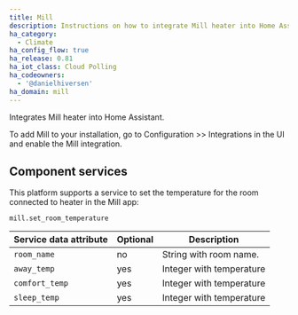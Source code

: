 ```yaml
---
title: Mill
description: Instructions on how to integrate Mill heater into Home Assistant.
ha_category:
  - Climate
ha_config_flow: true
ha_release: 0.81
ha_iot_class: Cloud Polling
ha_codeowners:
  - '@danielhiversen'
ha_domain: mill
---
```


Integrates Mill heater into Home Assistant.

To add Mill to your installation, go to Configuration >> Integrations in the UI and enable the Mill integration.


## Component services

This platform supports a service to set the temperature for the room connected to heater in the Mill app:

`mill.set_room_temperature`


| Service data attribute | Optional | Description |
| ---------------------- | -------- | ----------- |
| `room_name` | no | String with room name.
| `away_temp` | yes | Integer with temperature
| `comfort_temp` | yes | Integer with temperature
| `sleep_temp` | yes | Integer with temperature
